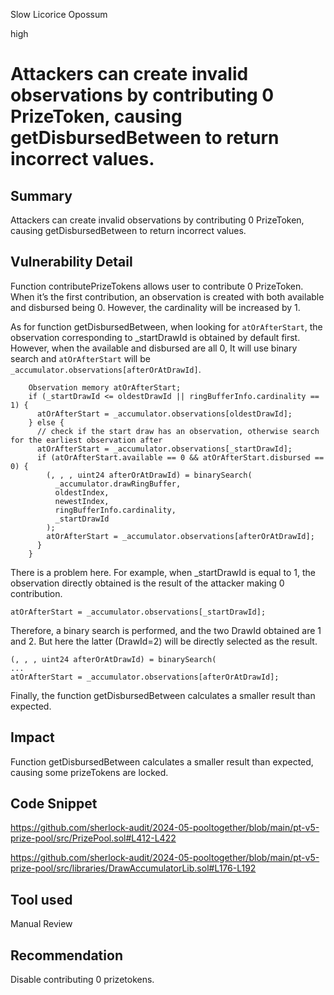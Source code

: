 Slow Licorice Opossum

high

# Attackers can create invalid observations by contributing 0 PrizeToken, causing getDisbursedBetween to return incorrect values.

## Summary

Attackers can create invalid observations by contributing 0 PrizeToken, causing getDisbursedBetween to return incorrect values.

## Vulnerability Detail

Function contributePrizeTokens allows user to contribute 0 PrizeToken. When it’s the first contribution, an observation is created with both available and disbursed being 0. However, the cardinality will be increased by 1.

As for function getDisbursedBetween, when looking for `atOrAfterStart`, the observation corresponding to _startDrawId is obtained by default first. However, when the available and disbursed are all 0, It will use binary search and `atOrAfterStart` will be `_accumulator.observations[afterOrAtDrawId]`.

```solidity
    Observation memory atOrAfterStart;
    if (_startDrawId <= oldestDrawId || ringBufferInfo.cardinality == 1) {
      atOrAfterStart = _accumulator.observations[oldestDrawId];
    } else {
      // check if the start draw has an observation, otherwise search for the earliest observation after
      atOrAfterStart = _accumulator.observations[_startDrawId];
      if (atOrAfterStart.available == 0 && atOrAfterStart.disbursed == 0) {
        (, , , uint24 afterOrAtDrawId) = binarySearch(
          _accumulator.drawRingBuffer,
          oldestIndex,
          newestIndex,
          ringBufferInfo.cardinality,
          _startDrawId
        );
        atOrAfterStart = _accumulator.observations[afterOrAtDrawId];
      }
    }
```

There is a problem here. For example, when _startDrawId is equal to 1, the observation directly obtained is the result of the attacker making 0 contribution.

```solidity
atOrAfterStart = _accumulator.observations[_startDrawId];
```

Therefore, a binary search is performed, and the two DrawId obtained are 1 and 2. But here the latter (DrawId=2) will be directly selected as the result.

```solidity
(, , , uint24 afterOrAtDrawId) = binarySearch(
...
atOrAfterStart = _accumulator.observations[afterOrAtDrawId];
```

Finally, the function getDisbursedBetween calculates a smaller result than expected.

## Impact

Function getDisbursedBetween calculates a smaller result than expected, causing some prizeTokens are locked.

## Code Snippet

https://github.com/sherlock-audit/2024-05-pooltogether/blob/main/pt-v5-prize-pool/src/PrizePool.sol#L412-L422

https://github.com/sherlock-audit/2024-05-pooltogether/blob/main/pt-v5-prize-pool/src/libraries/DrawAccumulatorLib.sol#L176-L192

## Tool used

Manual Review

## Recommendation

Disable contributing 0 prizetokens.